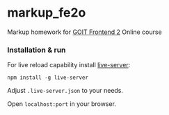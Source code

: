 # markup_fe2o
Markup homework for [GOIT Frontend 2](https://github.com/goit-fe/markup_fe2o) Online course


### Installation & run

For live reload capability install [live-server](https://github.com/tapio/live-server):

```
npm install -g live-server
```

Adjust ```.live-server.json``` to your needs.

Open ```localhost:port``` in your browser.
